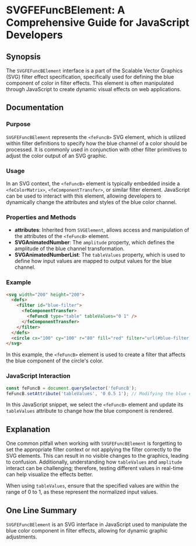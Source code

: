 <!--
Meta Description: # SVGFEFuncBElement: A Comprehensive Guide for JavaScript Developers ## Synopsis The `SVGFEFuncBElement` interface is a part of the Scalable Vector Gr...
Meta Keywords: filter, blue, fefuncb, svg, element
-->

# SVGFEFuncBElement: A Comprehensive Guide for JavaScript Developers

## Synopsis
The `SVGFEFuncBElement` interface is a part of the Scalable Vector Graphics (SVG) filter effect specification, specifically used for defining the blue component of color in filter effects. This element is often manipulated through JavaScript to create dynamic visual effects on web applications.

## Documentation

### Purpose
`SVGFEFuncBElement` represents the `<feFuncB>` SVG element, which is utilized within filter definitions to specify how the blue channel of a color should be processed. It is commonly used in conjunction with other filter primitives to adjust the color output of an SVG graphic.

### Usage
In an SVG context, the `<feFuncB>` element is typically embedded inside a `<feColorMatrix>`, `<feComponentTransfer>`, or similar filter element. JavaScript can be used to interact with this element, allowing developers to dynamically change the attributes and styles of the blue color channel.

### Properties and Methods
- **attributes**: Inherited from `SVGElement`, allows access and manipulation of the attributes of the `<feFuncB>` element.
- **SVGAnimatedNumber**: The `amplitude` property, which defines the amplitude of the blue channel transformation.
- **SVGAnimatedNumberList**: The `tableValues` property, which is used to define how input values are mapped to output values for the blue channel.

### Example
```html
<svg width="200" height="200">
  <defs>
    <filter id="blue-filter">
      <feComponentTransfer>
        <feFuncB type="table" tableValues="0 1" />
      </feComponentTransfer>
    </filter>
  </defs>
  <circle cx="100" cy="100" r="80" fill="red" filter="url(#blue-filter)" />
</svg>
```

In this example, the `<feFuncB>` element is used to create a filter that affects the blue component of the circle's color. 

### JavaScript Interaction
```javascript
const feFuncB = document.querySelector('feFuncB');
feFuncB.setAttribute('tableValues', '0 0.5 1'); // Modifying the blue channel mapping
```

In this JavaScript snippet, we select the `<feFuncB>` element and update its `tableValues` attribute to change how the blue component is rendered.

## Explanation
One common pitfall when working with `SVGFEFuncBElement` is forgetting to set the appropriate filter context or not applying the filter correctly to the SVG elements. This can result in no visible changes to the graphics, leading to confusion. Additionally, understanding how `tableValues` and `amplitude` interact can be challenging; therefore, testing different values in real-time can help visualize the effects better.

When using `tableValues`, ensure that the specified values are within the range of 0 to 1, as these represent the normalized input values.

## One Line Summary
`SVGFEFuncBElement` is an SVG interface in JavaScript used to manipulate the blue color component in filter effects, allowing for dynamic graphic adjustments.